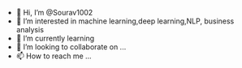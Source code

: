 - 👋 Hi, I’m @Sourav1002
- 👀 I’m interested in machine learning,deep learning,NLP, business analysis 
- 🌱 I’m currently learning 
- 💞️ I’m looking to collaborate on ...
- 📫 How to reach me ...

<!---
Sourav1002/Sourav1002 is a ✨ special ✨ repository because its `README.md` (this file) appears on your GitHub profile.
You can click the Preview link to take a look at your changes.
--->
